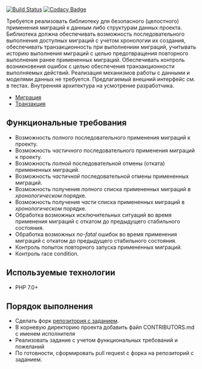 [![Build Status](https://travis-ci.org/ArmiT/transactions.svg?branch=master)](https://travis-ci.org/ArmiT/transactions)
[![Codacy Badge](https://api.codacy.com/project/badge/Grade/1cb32202339948deafeb95772c230859)](https://www.codacy.com/app/artem-rar/transactions?utm_source=github.com&amp;utm_medium=referral&amp;utm_content=ArmiT/transactions&amp;utm_campaign=Badge_Grade)

Требуется реализовать библиотеку для безопасного (целостного) применения миграций к данным либо структурам данных проекта.
Библиотека должна обеспечивать возможность последовательного выполнения доступных миграций с учетом хронологии их создания,
обеспечивать транзакционность при выполнениии миграций, учитывать историю выполнения миграций с целью предотвращения повторного
выполнения ранее примененных миграций. Обеспечивать контроль возникновения ошибок с целью обеспечения транзакционности выполняемых 
действий.
Реализация механизмов работы с данными и моделями данных не требуется.
Предлагаемый внешний интерфейс см. в тестах.
Внутренняя архитектура на усмотрение разработчика. 

- [Миграция](https://en.wikipedia.org/wiki/Schema_migration) 
- [Транзакция](https://en.wikipedia.org/wiki/Database_transaction)

Функциональные требования
-------------------------

- Возможность *полного* последовательного применения миграций к проекту. 
- Возможность *частичного* последовательного применения миграций к проекту.
- Возможность *полной* последовательной отмены (отката) примененных миграций.
- Возможность *частичной* последовательной отмены примененных миграций.
- Возможность получения *полного* списка примененных миграций в *хронологическом* порядке.
- Возможность получения *части* списка примененных миграций в *хронологическом* порядке.
- Обработка возможных исключительных ситуаций во время применения миграций с откатом до предыдущего стабильного состояния.
- Обработка возможных *no-fatal* ошибок во время применения миграций с откатом до предыдущего стабильного состояния.
- Контроль попыток повторного запуска примененных миграций.
- Контроль race condition.

Используемые технологии
-----------------------

- PHP 7.0+

Порядок выполнения
-----------------------

- Сделать форк [репозитория с заданием](https://github.com/ArmiT/transactions).
- В корневую директорию проекта добавить файл CONTRIBUTORS.md с именем исполнителя
- Реализовать задание с учетом функциональных требований и пожеланий
- По готовности, сформировать pull request с форка на репозиторий с заданием.
